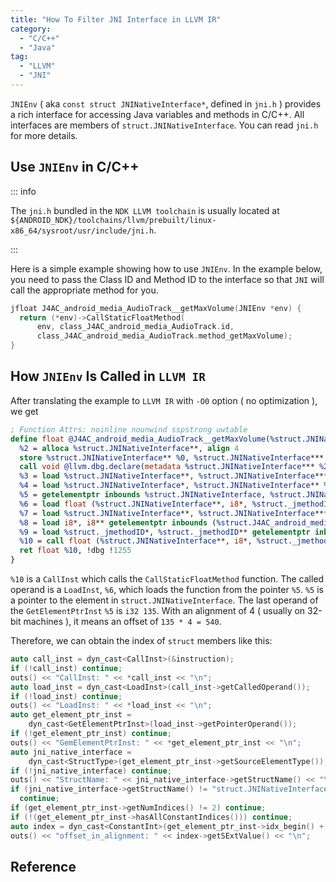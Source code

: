 ```yaml
---
title: "How To Filter JNI Interface in LLVM IR"
category:
  - "C/C++"
  - "Java"
tag:
  - "LLVM"
  - "JNI"
---
```


`JNIEnv` ( aka `const struct JNINativeInterface*`, defined in `jni.h` ) provides a rich interface for accessing Java variables and methods in C/C++. All interfaces are members of `struct.JNINativeInterface`. You can read `jni.h` for more details.

## Use `JNIEnv` in C/C++

::: info

The `jni.h` bundled in the `NDK LLVM toolchain` is usually located at `${ANDROID_NDK}/toolchains/llvm/prebuilt/linux-x86_64/sysroot/usr/include/jni.h`.

:::

Here is a simple example showing how to use `JNIEnv`. In the example below, you need to pass the Class ID and Method ID to the interface so that `JNI` will call the appropriate method for you.

```c
jfloat J4AC_android_media_AudioTrack__getMaxVolume(JNIEnv *env) {
  return (*env)->CallStaticFloatMethod(
      env, class_J4AC_android_media_AudioTrack.id,
      class_J4AC_android_media_AudioTrack.method_getMaxVolume);
}
```

## How `JNIEnv` Is Called in `LLVM IR`

After translating the example to `LLVM IR` with `-O0` option ( no optimization ), we get

```llvm
; Function Attrs: noinline nounwind sspstrong uwtable
define float @J4AC_android_media_AudioTrack__getMaxVolume(%struct.JNINativeInterface**) #0 !dbg !1243 {
  %2 = alloca %struct.JNINativeInterface**, align 4
  store %struct.JNINativeInterface** %0, %struct.JNINativeInterface*** %2, align 4
  call void @llvm.dbg.declare(metadata %struct.JNINativeInterface*** %2, metadata !1246, metadata !DIExpression()), !dbg !1247
  %3 = load %struct.JNINativeInterface**, %struct.JNINativeInterface*** %2, align 4, !dbg !1248
  %4 = load %struct.JNINativeInterface*, %struct.JNINativeInterface** %3, align 4, !dbg !1249
  %5 = getelementptr inbounds %struct.JNINativeInterface, %struct.JNINativeInterface* %4, i32 0, i32 135, !dbg !1250
  %6 = load float (%struct.JNINativeInterface**, i8*, %struct._jmethodID*, ...)*, float (%struct.JNINativeInterface**, i8*, %struct._jmethodID*, ...)** %5, align 4, !dbg !1250
  %7 = load %struct.JNINativeInterface**, %struct.JNINativeInterface*** %2, align 4, !dbg !1251
  %8 = load i8*, i8** getelementptr inbounds (%struct.J4AC_android_media_AudioTrack, %struct.J4AC_android_media_AudioTrack* @class_J4AC_android_media_AudioTrack, i32 0, i32 0), align 4, !dbg !1252
  %9 = load %struct._jmethodID*, %struct._jmethodID** getelementptr inbounds (%struct.J4AC_android_media_AudioTrack, %struct.J4AC_android_media_AudioTrack* @class_J4AC_android_media_AudioTrack, i32 0, i32 3), align 4, !dbg !1253
  %10 = call float (%struct.JNINativeInterface**, i8*, %struct._jmethodID*, ...) %6(%struct.JNINativeInterface** %7, i8* %8, %struct._jmethodID* %9), !dbg !1254
  ret float %10, !dbg !1255
}
```

`%10` is a `CallInst` which calls the `CallStaticFloatMethod` function. The called operand is a `LoadInst`, `%6`, which loads the function from the pointer `%5`. `%5` is a pointer to the element in `struct.JNINativeInterface`. The last operand of the `GetElementPtrInst` `%5` is `i32 135`. With an alignment of 4 ( usually on 32-bit machines ), it means an offset of `135 * 4 = 540`.

Therefore, we can obtain the index of `struct` members like this:

```cpp
auto call_inst = dyn_cast<CallInst>(&instruction);
if (!call_inst) continue;
outs() << "CallInst: " << *call_inst << "\n";
auto load_inst = dyn_cast<LoadInst>(call_inst->getCalledOperand());
if (!load_inst) continue;
outs() << "LoadInst: " << *load_inst << "\n";
auto get_element_ptr_inst =
    dyn_cast<GetElementPtrInst>(load_inst->getPointerOperand());
if (!get_element_ptr_inst) continue;
outs() << "GemElementPtrInst: " << *get_element_ptr_inst << "\n";
auto jni_native_interface =
    dyn_cast<StructType>(get_element_ptr_inst->getSourceElementType());
if (!jni_native_interface) continue;
outs() << "StructName: " << jni_native_interface->getStructName() << "\n";
if (jni_native_interface->getStructName() != "struct.JNINativeInterface")
  continue;
if (get_element_ptr_inst->getNumIndices() != 2) continue;
if (!(get_element_ptr_inst->hasAllConstantIndices())) continue;
auto index = dyn_cast<ConstantInt>(get_element_ptr_inst->idx_begin() + 1);
outs() << "offset_in_alignment: " << index->getSExtValue() << "\n";
```

## Reference

[^1]: <https://stackoverflow.com/questions/47949969/llvm-get-the-offset-of-inside-struct>
